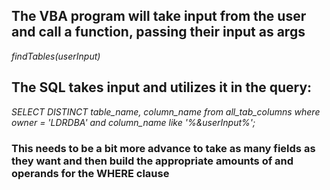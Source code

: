 ## The VBA program will take input from the user and call a function, passing their input as args


*findTables(userInput)*


## The SQL takes input and utilizes it in the query:

*SELECT DISTINCT table_name, column_name from all_tab_columns where owner = 'LDRDBA' and column_name like '%&userInput%';*

### This needs to be a bit more advance to take as many fields as they want and then build the appropriate amounts of and operands for the WHERE clause